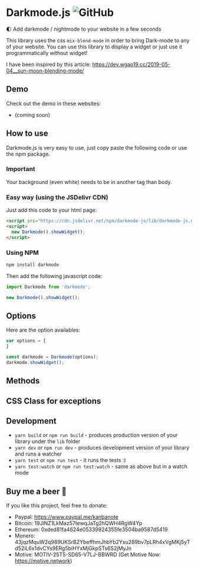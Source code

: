 # Darkmode.js ![GitHub](https://img.shields.io/github/license/mashape/apistatus.svg)

🌓 Add darkmode / nightmode to your website in a few seconds

This library uses the css `mix-blend-mode` in order to bring Dark-mode to any of your website.
You can use this library to display a widget or just use it programmatically without widget!

I have been inspired by this article: https://dev.wgao19.cc/2019-05-04__sun-moon-blending-mode/

## Demo
Check out the demo in these websites: 
- (coming soon)

## How to use
Darkmode.js is very easy to use, just copy paste the following code or use the npm package.

### Important
Your background (even white) needs to be in another tag than body.

### Easy way (using the JSDelivr CDN)
Just add this code to your html page:
```html
<script src="https://cdn.jsdelivr.net/npm/darkmode-js/lib/darkmode-js.min.js"></script>
<script>
  new Darkmode().showWidget();
</script>
```

### Using NPM
```sh
npm install darkmode
```

Then add the following javascript code:
```javascript
import Darkmode from 'darkmode';

new Darkmode().showWidget();
```

## Options
Here are the option availables:
```javascript
var options = {
}

const darkmode = Darkmode(options);
darkmode.showWidget();
```

## Methods

## CSS Class for exceptions

## Development

* `yarn build` or `npm run build` - produces production version of your library under the `lib` folder
* `yarn dev` or `npm run dev` - produces development version of your library and runs a watcher
* `yarn test` or `npm run test` - it runs the tests :)
* `yarn test:watch` or `npm run test:watch` - same as above but in a watch mode

## Buy me a beer 🍺
If you like this project, feel free to donate:
* Paypal: https://www.paypal.me/kanbanote
* Bitcoin: 19JiNZ1LkMaz57tewqJaTg2hQWH4RgW4Yp
* Ethereum: 0xded81fa4624e05339924355fe3504ba9587d5419
* Monero: 43jqzMquW2q989UKSrB2YbeffhmJhbYb2Yxu289bv7pLRh4xVgMKj5yTd52iL6x1dvCYs9ERg5biHYxMjGkpSTs6S2jMyJn
* Motive: MOTIV-25T5-SD65-V7LJ-BBWRD (Get Motive Now: https://motive.network)
